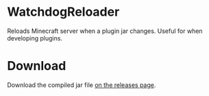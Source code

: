 # WatchdogReloader
Reloads Minecraft server when a plugin jar changes. Useful for when developing plugins.

# Download
Download the compiled jar file [on the releases page](https://github.com/WouterGritter/WatchdogReloader/releases).
